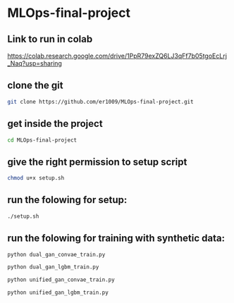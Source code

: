 # MLOps-final-project
## Link to run in colab
https://colab.research.google.com/drive/1PpR79exZQ6LJ3qFf7b05tgoEcLrj_Naq?usp=sharing

## clone the git
```bash
git clone https://github.com/er1009/MLOps-final-project.git
```
## get inside the project
```bash
cd MLOps-final-project
```
## give the right permission to setup script
```bash
chmod u+x setup.sh
```
## run the folowing for setup:
```bash
./setup.sh
```
## run the folowing for training with synthetic data:
```bash
python dual_gan_convae_train.py

python dual_gan_lgbm_train.py

python unified_gan_convae_train.py

python unified_gan_lgbm_train.py
```
